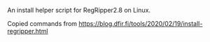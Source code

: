 An install helper script for RegRipper2.8 on Linux. 


Copied commands from https://blog.dfir.fi/tools/2020/02/19/install-regripper.html
